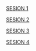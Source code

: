 [SESION 1](https://www.canva.com/design/DAGwuwXo4rY/2iJ1VBzc_oW0XtyV8wmUQg/edit)
 
[SESION 2](https://www.canva.com/design/DAGwu7LUqzg/aCgV2m9FR0LgpSBnIjNzRw/edit)

[SESION 3](https://www.canva.com/design/DAGwu00i5uo/1hQy6Aj2_KgsQjkBlrmP4A/edit)

[SESION 4](https://www.canva.com/design/DAGwu4sEaOk/yJATYyAeKbcWxAB_lDMMbw/edit)
